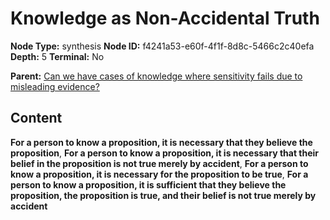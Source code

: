 # Knowledge as Non-Accidental Truth

**Node Type:** synthesis
**Node ID:** f4241a53-e60f-4f1f-8d8c-5466c2c40efa
**Depth:** 5
**Terminal:** No

**Parent:** [Can we have cases of knowledge where sensitivity fails due to misleading evidence?](can-we-have-cases-of-knowledge-where-sensitivity-fails-due-to-misleading-evidence-antithesis-9204ec26-019f-4837-a6b5-adfc6d9a37e7.md)

## Content

**For a person to know a proposition, it is necessary that they believe the proposition**, **For a person to know a proposition, it is necessary that their belief in the proposition is not true merely by accident**, **For a person to know a proposition, it is necessary for the proposition to be true**, **For a person to know a proposition, it is sufficient that they believe the proposition, the proposition is true, and their belief is not true merely by accident**
